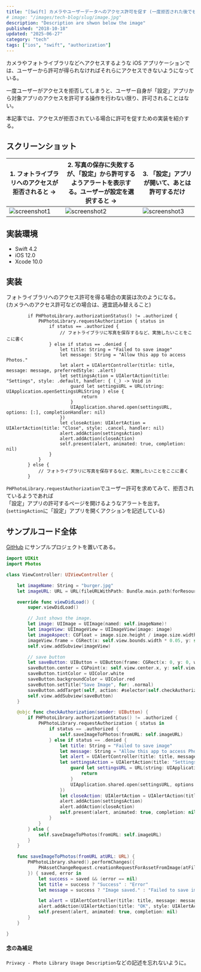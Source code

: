 ```yaml
---
title: "[Swift] カメラやユーザーデータへのアクセス許可を促す (一度拒否された後でも)"
# image: "/images/tech-blog/slug/image.jpg"
description: "Description are shwon below the image"
published: "2018-10-18"
updated: "2025-06-27"
category: "tech"
tags: ["ios", "swift", "authorization"]
---
```


カメラやフォトライブラリなどへアクセスするような iOS アプリケーションでは、ユーザーから許可が得られなければそれらにアクセスできないようになっている。

一度ユーザーがアクセスを拒否してしまうと、ユーザー自身が「設定」アプリから対象アプリのアクセスを許可する操作を行わない限り、許可されることはない。

本記事では、アクセスが拒否されている場合に許可を促すための実装を紹介する。

## スクリーンショット

| 1. フォトライブラリへのアクセスが拒否されると &rarr;                                | 2. 写真の保存に失敗するが、「設定」から許可するようアラートを表示する。ユーザーが設定を選択すると &rarr; | 3. 「設定」アプリが開いて、あとは許可するだけ                                       |
| ----------------------------------------------------------------------------------- | -------------------------------------------------------------------------------------------------------- | ----------------------------------------------------------------------------------- |
| ![screenshot1](/images/tech-blog/2018-swift-request-authorization/screenshot1.avif) | ![screenshot2](/images/tech-blog/2018-swift-request-authorization/screenshot2.avif#width=220)            | ![screenshot3](/images/tech-blog/2018-swift-request-authorization/screenshot3.avif) |

## 実装環境

- Swift 4.2
- iOS 12.0
- Xcode 10.0

## 実装

フォトライブラリへのアクセス許可を得る場合の実装は次のようになる。  
(カメラへのアクセス許可などの場合は、適宜読み替えること)

```swfit
        if PHPhotoLibrary.authorizationStatus() != .authorized {
            PHPhotoLibrary.requestAuthorization { status in
                if status == .authorized {
                    // フォトライブラリに写真を保存するなど、実施したいことをここに書く
                } else if status == .denied {
                    let title: String = "Failed to save image"
                    let message: String = "Allow this app to access Photos."
                    let alert = UIAlertController(title: title, message: message, preferredStyle: .alert)
                    let settingsAction = UIAlertAction(title: "Settings", style: .default, handler: { (_) -> Void in
                        guard let settingsURL = URL(string: UIApplication.openSettingsURLString ) else {
                            return
                        }
                        UIApplication.shared.open(settingsURL, options: [:], completionHandler: nil)
                    })
                    let closeAction: UIAlertAction = UIAlertAction(title: "Close", style: .cancel, handler: nil)
                    alert.addAction(settingsAction)
                    alert.addAction(closeAction)
                    self.present(alert, animated: true, completion: nil)
                }
            }
        } else {
            // フォトライブラリに写真を保存するなど、実施したいことをここに書く
        }
```

`PHPhotoLibrary.requestAuthorization`でユーザー許可を求めてみて、拒否されているようであれば  
「設定」アプリの許可するページを開けるようなアラートを出す。  
(`settingAction`に「設定」アプリを開くアクションを記述している)

## サンプルコード全体

[GitHub](https://github.com/hahnah/til-swift/tree/master/AuthorizationRequest) にサンプルプロジェクトを置いてある。

```swift
import UIKit
import Photos

class ViewController: UIViewController {

    let imageName: String = "burger.jpg"
    let imageURL: URL = URL(fileURLWithPath: Bundle.main.path(forResource: "burger", ofType: "jpg")!)

    override func viewDidLoad() {
        super.viewDidLoad()

        // Just shows the image.
        let image: UIImage = UIImage(named: self.imageName)!
        let imageView: UIImageView = UIImageView(image: image)
        let imageAspect: CGFloat = image.size.height / image.size.width
        imageView.frame = CGRect(x: self.view.bounds.width * 0.05, y: self.view.bounds.height * 0.2, width: self.view.bounds.width * 0.9, height: self.view.bounds.width * 0.9 * imageAspect)
        self.view.addSubview(imageView)

        // save button
        let saveButton: UIButton = UIButton(frame: CGRect(x: 0, y: 0, width: 250, height: 60))
        saveButton.center = CGPoint(x: self.view.center.x, y: self.view.bounds.height * 0.85)
        saveButton.tintColor = UIColor.white
        saveButton.backgroundColor = UIColor.red
        saveButton.setTitle("Save Image", for: .normal)
        saveButton.addTarget(self, action: #selector(self.checkAuthorization(sender:)), for: .touchUpInside)
        self.view.addSubview(saveButton)
    }

    @objc func checkAuthorization(sender: UIButton) {
        if PHPhotoLibrary.authorizationStatus() != .authorized {
            PHPhotoLibrary.requestAuthorization { status in
                if status == .authorized {
                    self.saveImageToPhotos(fromURL: self.imageURL)
                } else if status == .denied {
                    let title: String = "Failed to save image"
                    let message: String = "Allow this app to access Photos."
                    let alert = UIAlertController(title: title, message: message, preferredStyle: .alert)
                    let settingsAction = UIAlertAction(title: "Settings", style: .default, handler: { (_) -> Void in
                        guard let settingsURL = URL(string: UIApplication.openSettingsURLString ) else {
                            return
                        }
                        UIApplication.shared.open(settingsURL, options: [:], completionHandler: nil)
                    })
                    let closeAction: UIAlertAction = UIAlertAction(title: "Close", style: .cancel, handler: nil)
                    alert.addAction(settingsAction)
                    alert.addAction(closeAction)
                    self.present(alert, animated: true, completion: nil)
                }
            }
        } else {
            self.saveImageToPhotos(fromURL: self.imageURL)
        }
    }

    func saveImageToPhotos(fromURL atURL: URL) {
        PHPhotoLibrary.shared().performChanges({
            PHAssetChangeRequest.creationRequestForAssetFromImage(atFileURL: atURL)
        }) { saved, error in
            let success = saved && (error == nil)
            let title = success ? "Success" : "Error"
            let message = success ? "Image saved." : "Failed to save image."

            let alert = UIAlertController(title: title, message: message, preferredStyle: .alert)
            alert.addAction(UIAlertAction(title: "OK", style: UIAlertAction.Style.cancel, handler: nil))
            self.present(alert, animated: true, completion: nil)
        }
    }

}
```

#### 念の為補足

`Privacy - Photo Library Usage Description`などの記述を忘れないように。
